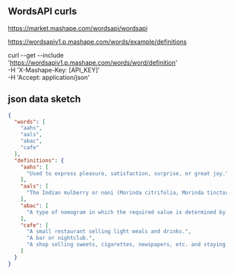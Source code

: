 
## WordsAPI curls

https://market.mashape.com/wordsapi/wordsapi

https://wordsapiv1.p.mashape.com/words/example/definitions

curl --get --include 'https://wordsapiv1.p.mashape.com/words/word/definition' \
  -H 'X-Mashape-Key: [API_KEY]' \
  -H 'Accept: application/json'

## json data sketch

```json
{
  "words": [
    "aahs",
    "aals",
    "abac",
    "cafe"
  ],
  "definitions": {
    "aahs": [
      "Used to express pleasure, satisfaction, surprise, or great joy."
    ],
    "aals": [
      "The Indian mulberry or noni (Morinda citrifolia, Morinda tinctoria), a shrub found in Southeast Asia, the East Indies and the Pacific islands as far as French Polynesia."
    ],
    "abac": [
      "A type of nomogram in which the required value is determined by use of a ruler or other straight edge."
    ],
    "cafe": [
      "A small restaurant selling light meals and drinks.",
      "A bar or nightclub.",
      "A shop selling sweets, cigarettes, newspapers, etc. and staying open after normal hours."
    ]
  }
}
```